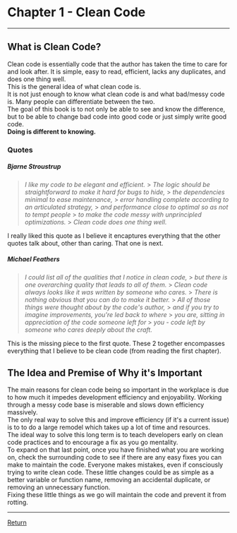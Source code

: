 # Chapter 1 - Clean Code

---

## What is Clean Code?

Clean code is essentially code that the author has taken the time to care for and look after.
It is simple, easy to read, efficient, lacks any duplicates, and does one thing well.  
This is the general idea of what clean code is.  
It is not just enough to know what clean code is and what bad/messy code is.
Many people can differentiate between the two.  
The goal of this book is to not only be able to see and know the difference,
but to be able to change bad code into good code or just simply write good code.  
**Doing is different to knowing.**

### Quotes

##### _Bjarne Stroustrup_

> _I like my code to be elegant and efficient._ > _The logic should be straightforward to make it hard for bugs to hide,_ > _the dependencies minimal to ease maintenance,_ > _error handling complete according to an articulated strategy,_ > _and performance close to optimal so as not to tempt people_ > _to make the code messy with unprincipled optimizations._ > _Clean code does one thing well._

I really liked this quote as I believe it encaptures everything that the other
quotes talk about, other than caring. That one is next.

##### _Michael Feathers_

> _I could list all of the qualities that I notice in clean code,_ > _but there is one overarching quality that leads to all of them._ > _Clean code always looks like it was written by someone who cares._ > _There is nothing obvious that you can do to make it better._ > _All of those things were thought about by the code's author,_ > _and if you try to imagine improvements, you're led back to where_ > _you are, sitting in appreciation of the code someone left for_ > _you - code left by someone who cares deeply about the craft._

This is the missing piece to the first quote. These 2 together encompasses everything
that I believe to be clean code (from reading the first chapter).

## The Idea and Premise of Why it's Important

The main reasons for clean code being so important in the workplace
is due to how much it impedes development efficiency and enjoyability.
Working through a messy code base is miserable and slows down efficiency
massively.  
The only real way to solve this and improve efficiency (if it's a current issue)
is to to do a large remodel which takes up a lot of time and resources.  
The ideal way to solve this long term is to teach developers early on clean code practices
and to encourage a fix as you go mentality.  
To expand on that last point, once you have finished what you are working on,
check the surrounding code to see if there are any easy fixes you can make to maintain the code.
Everyone makes mistakes, even if consciously trying to write clean code. These little changes could be as simple
as a better variable or function name, removing an accidental duplicate, or removing an unnecessary function.  
Fixing these little things as we go will maintain the code and prevent it from rotting.

---

[Return](../)
